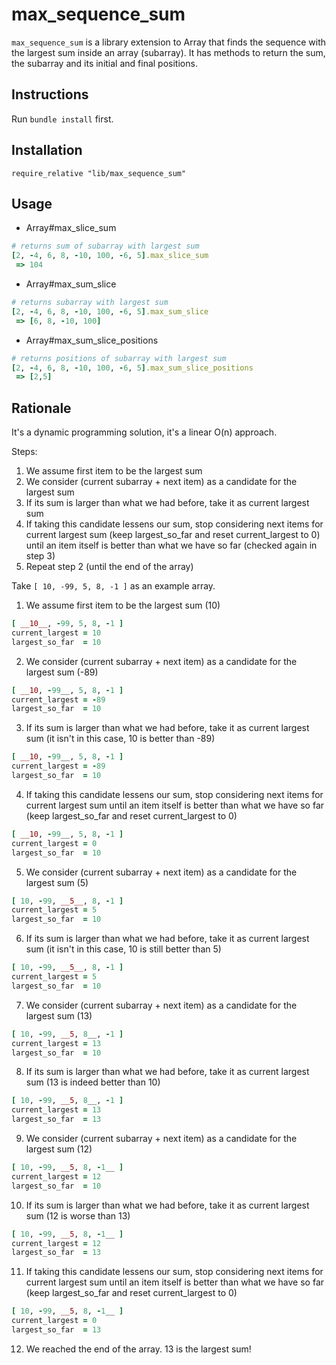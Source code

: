 max_sequence_sum
================

`max_sequence_sum` is a library extension to Array that finds the sequence with the largest sum inside an array (subarray).
It has methods to return the sum, the subarray and its initial and final positions.

## Instructions

Run `bundle install` first.

## Installation

`require_relative "lib/max_sequence_sum"`

## Usage

* Array#max_slice_sum
```ruby
# returns sum of subarray with largest sum
[2, -4, 6, 8, -10, 100, -6, 5].max_slice_sum
 => 104
```

* Array#max_sum_slice
```ruby
# returns subarray with largest sum
[2, -4, 6, 8, -10, 100, -6, 5].max_sum_slice
 => [6, 8, -10, 100]
```

* Array#max_sum_slice_positions
```ruby
# returns positions of subarray with largest sum
[2, -4, 6, 8, -10, 100, -6, 5].max_sum_slice_positions
 => [2,5]
```

## Rationale

It's a dynamic programming solution, it's a linear O(n) approach.

Steps:

1. We assume first item to be the largest sum
2. We consider (current subarray + next item) as a candidate for the largest sum
3. If its sum is larger than what we had before, take it as current largest sum
4. If taking this candidate lessens our sum, stop considering next items for current largest sum (keep largest_so_far and reset current_largest to 0) until an item itself is better than what we have so far (checked again in step 3)
5. Repeat step 2 (until the end of the array)

Take `[ 10, -99, 5, 8, -1 ]` as an example array.

1. We assume first item to be the largest sum (10)
```ruby
[ __10__, -99, 5, 8, -1 ]
current_largest = 10
largest_so_far  = 10
```

2. We consider (current subarray + next item) as a candidate for the largest sum (-89)
```ruby
[ __10, -99__, 5, 8, -1 ]
current_largest = -89
largest_so_far  = 10
```

3. If its sum is larger than what we had before, take it as current largest sum (it isn't in this case, 10 is better than -89)
```ruby
[ __10, -99__, 5, 8, -1 ]
current_largest = -89
largest_so_far  = 10
```

4. If taking this candidate lessens our sum, stop considering next items for current largest sum until an item itself is better than what we have so far (keep largest_so_far and reset current_largest to 0)
```ruby
[ __10, -99__, 5, 8, -1 ]
current_largest = 0
largest_so_far  = 10
```

5. We consider (current subarray + next item) as a candidate for the largest sum (5)
```ruby
[ 10, -99, __5__, 8, -1 ]
current_largest = 5
largest_so_far  = 10
```

6. If its sum is larger than what we had before, take it as current largest sum (it isn't in this case, 10 is still better than 5)
```ruby
[ 10, -99, __5__, 8, -1 ]
current_largest = 5
largest_so_far  = 10
```

7. We consider (current subarray + next item) as a candidate for the largest sum (13)
```ruby
[ 10, -99, __5, 8__, -1 ]
current_largest = 13
largest_so_far  = 10
```

8. If its sum is larger than what we had before, take it as current largest sum (13 is indeed better than 10)
```ruby
[ 10, -99, __5, 8__, -1 ]
current_largest = 13
largest_so_far  = 13
```

9. We consider (current subarray + next item) as a candidate for the largest sum (12)
```ruby
[ 10, -99, __5, 8, -1__ ]
current_largest = 12
largest_so_far  = 10
```

10. If its sum is larger than what we had before, take it as current largest sum (12 is worse than 13)
```ruby
[ 10, -99, __5, 8, -1__ ]
current_largest = 12
largest_so_far  = 13
```

11. If taking this candidate lessens our sum, stop considering next items for current largest sum until an item itself is better than what we have so far (keep largest_so_far and reset current_largest to 0)
```ruby
[ 10, -99, __5, 8, -1__ ]
current_largest = 0
largest_so_far  = 13
```

12. We reached the end of the array. 13 is the largest sum!
